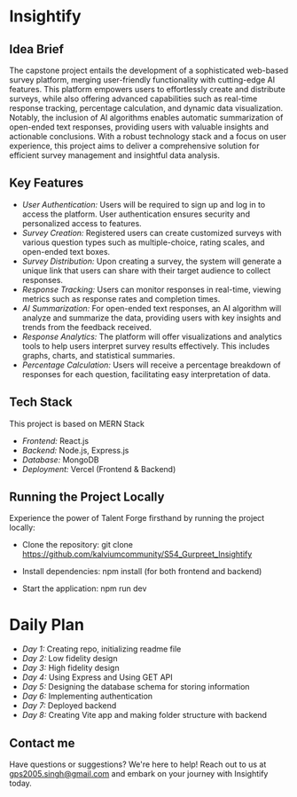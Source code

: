 # Insightify

## Idea Brief

The capstone project entails the development of a sophisticated web-based survey platform, merging user-friendly functionality with cutting-edge AI features. This platform empowers users to effortlessly create and distribute surveys, while also offering advanced capabilities such as real-time response tracking, percentage calculation, and dynamic data visualization. Notably, the inclusion of AI algorithms enables automatic summarization of open-ended text responses, providing users with valuable insights and actionable conclusions. With a robust technology stack and a focus on user experience, this project aims to deliver a comprehensive solution for efficient survey management and insightful data analysis.

## Key Features

- *User Authentication:* Users will be required to sign up and log in to access the platform. User authentication ensures security and personalized access to features.
- *Survey Creation:* Registered users can create customized surveys with various question types such as multiple-choice, rating scales, and open-ended text boxes.
- *Survey Distribution:* Upon creating a survey, the system will generate a unique link that users can share with their target audience to collect responses.
- *Response Tracking:* Users can monitor responses in real-time, viewing metrics such as response rates and completion times.
- *AI Summarization:* For open-ended text responses, an AI algorithm will analyze and summarize the data, providing users with key insights and trends from the feedback received.
- *Response Analytics:* The platform will offer visualizations and analytics tools to help users interpret survey results effectively. This includes graphs, charts, and statistical summaries.
- *Percentage Calculation:* Users will receive a percentage breakdown of responses for each question, facilitating easy interpretation of data.

## Tech Stack

This project is based on MERN Stack

- *Frontend:* React.js
- *Backend:* Node.js, Express.js
- *Database:* MongoDB
- *Deployment:* Vercel (Frontend & Backend)

## Running the Project Locally

Experience the power of Talent Forge firsthand by running the project locally:

- Clone the repository: git clone https://github.com/kalviumcommunity/S54_Gurpreet_Insightify
  
- Install dependencies: npm install (for both frontend and backend)
  
- Start the application: npm run dev

# Daily Plan

- *Day 1:* Creating repo, initializing readme file
- *Day 2:* Low fidelity design
- *Day 3:* High fidelity design
- *Day 4:* Using Express and Using GET API
- *Day 5:* Designing the database schema for storing information
- *Day 6:* Implementing authentication
- *Day 7:* Deployed backend
- *Day 8:* Creating Vite app and making folder structure with backend

## Contact me 

Have questions or suggestions? We're here to help! Reach out to us at [gps2005.singh@gmail.com](mailto:gps2005.singh@gmail.com) and embark on your journey with Insightify today.